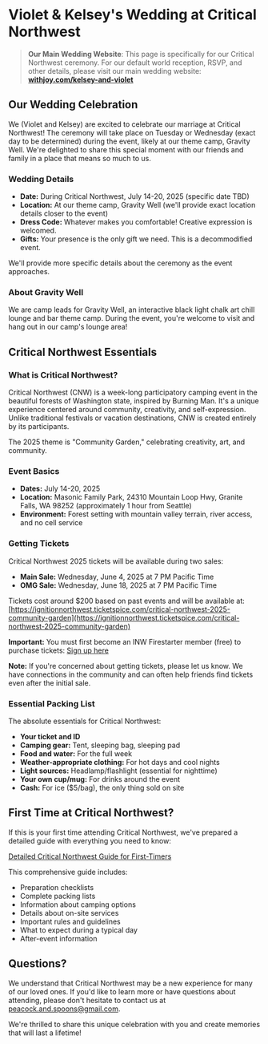 # Violet & Kelsey's Wedding at Critical Northwest

> **Our Main Wedding Website**: This page is specifically for our Critical Northwest ceremony. For our default world reception, RSVP, and other details, please visit our main wedding website: [**withjoy.com/kelsey-and-violet**](https://withjoy.com/kelsey-and-violet)

## Our Wedding Celebration

We (Violet and Kelsey) are excited to celebrate our marriage at Critical Northwest! The ceremony will take place on Tuesday or Wednesday (exact day to be determined) during the event, likely at our theme camp, Gravity Well. We're delighted to share this special moment with our friends and family in a place that means so much to us.

### Wedding Details

- **Date:** During Critical Northwest, July 14-20, 2025 (specific date TBD)
- **Location:** At our theme camp, Gravity Well (we'll provide exact location details closer to the event)
- **Dress Code:** Whatever makes you comfortable! Creative expression is welcomed.
- **Gifts:** Your presence is the only gift we need. This is a decommodified event.

We'll provide more specific details about the ceremony as the event approaches.

### About Gravity Well

We are camp leads for Gravity Well, an interactive black light chalk art chill lounge and bar theme camp. During the event, you're welcome to visit and hang out in our camp's lounge area!

## Critical Northwest Essentials

### What is Critical Northwest?

Critical Northwest (CNW) is a week-long participatory camping event in the beautiful forests of Washington state, inspired by Burning Man. It's a unique experience centered around community, creativity, and self-expression. Unlike traditional festivals or vacation destinations, CNW is created entirely by its participants.

The 2025 theme is "Community Garden," celebrating creativity, art, and community.

### Event Basics

- **Dates:** July 14-20, 2025
- **Location:** Masonic Family Park, 24310 Mountain Loop Hwy, Granite Falls, WA 98252 (approximately 1 hour from Seattle)
- **Environment:** Forest setting with mountain valley terrain, river access, and no cell service

### Getting Tickets

Critical Northwest 2025 tickets will be available during two sales:
- **Main Sale:** Wednesday, June 4, 2025 at 7 PM Pacific Time
- **OMG Sale:** Wednesday, June 18, 2025 at 7 PM Pacific Time

Tickets cost around $200 based on past events and will be available at: [https://ignitionnorthwest.ticketspice.com/critical-northwest-2025-community-garden](https://ignitionnorthwest.ticketspice.com/critical-northwest-2025-community-garden)

**Important:** You must first become an INW Firestarter member (free) to purchase tickets: [Sign up here](https://ignitionnw.app.neoncrm.com/np/clients/ignitionnw/membershipJoin.jsp)

**Note:** If you're concerned about getting tickets, please let us know. We have connections in the community and can often help friends find tickets even after the initial sale.

### Essential Packing List

The absolute essentials for Critical Northwest:
- **Your ticket and ID**
- **Camping gear:** Tent, sleeping bag, sleeping pad
- **Food and water:** For the full week
- **Weather-appropriate clothing:** For hot days and cool nights
- **Light sources:** Headlamp/flashlight (essential for nighttime)
- **Your own cup/mug:** For drinks around the event
- **Cash:** For ice ($5/bag), the only thing sold on site

## First Time at Critical Northwest?

If this is your first time attending Critical Northwest, we've prepared a detailed guide with everything you need to know:

[Detailed Critical Northwest Guide for First-Timers](./cnw_detailed_guide.html)

This comprehensive guide includes:
- Preparation checklists
- Complete packing lists
- Information about camping options
- Details about on-site services
- Important rules and guidelines
- What to expect during a typical day
- After-event information

## Questions?

We understand that Critical Northwest may be a new experience for many of our loved ones. If you'd like to learn more or have questions about attending, please don't hesitate to contact us at peacock.and.spoons@gmail.com.

We're thrilled to share this unique celebration with you and create memories that will last a lifetime!